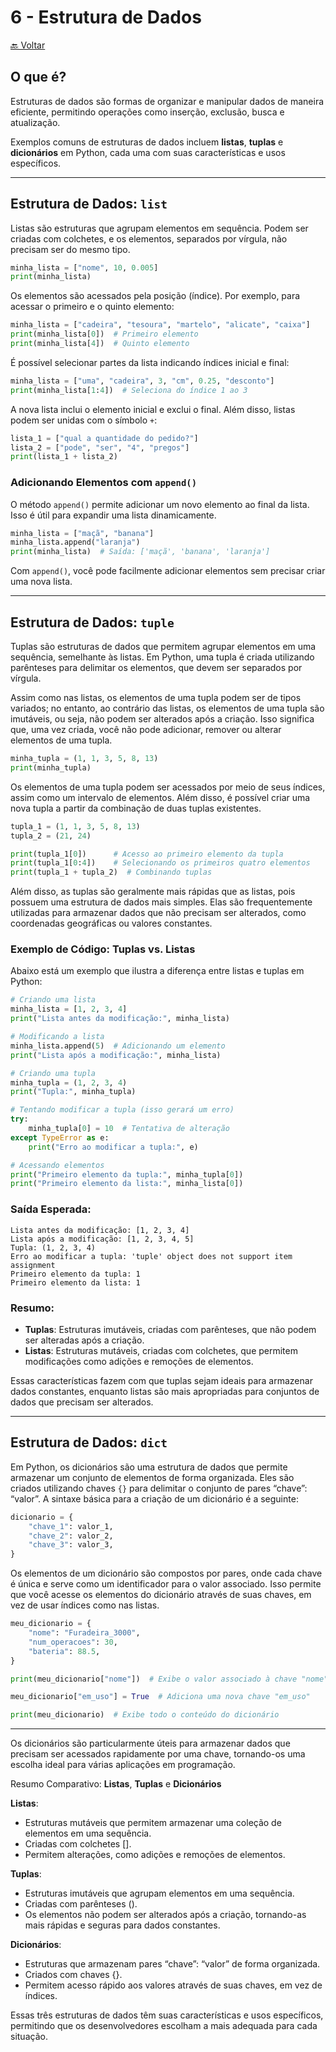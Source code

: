 # 6 - Estrutura de Dados
[🔙 Voltar](../README.md)
## O que é?

Estruturas de dados são formas de organizar e manipular dados de maneira eficiente, permitindo operações como inserção, exclusão, busca e atualização.

Exemplos comuns de estruturas de dados incluem **listas**, **tuplas** e **dicionários** em Python, cada uma com suas características e usos específicos.

---

## Estrutura de Dados: `list`

Listas são estruturas que agrupam elementos em sequência. Podem ser criadas com colchetes, e os elementos, separados por vírgula, não precisam ser do mesmo tipo.

```python
minha_lista = ["nome", 10, 0.005]
print(minha_lista)
```

Os elementos são acessados pela posição (índice). Por exemplo, para acessar o primeiro e o quinto elemento:

```python
minha_lista = ["cadeira", "tesoura", "martelo", "alicate", "caixa"]
print(minha_lista[0])  # Primeiro elemento
print(minha_lista[4])  # Quinto elemento
```

É possível selecionar partes da lista indicando índices inicial e final:

```python
minha_lista = ["uma", "cadeira", 3, "cm", 0.25, "desconto"]
print(minha_lista[1:4])  # Seleciona do índice 1 ao 3
```

A nova lista inclui o elemento inicial e exclui o final. Além disso, listas podem ser unidas com o símbolo `+`:

```python
lista_1 = ["qual a quantidade do pedido?"]
lista_2 = ["pode", "ser", "4", "pregos"]
print(lista_1 + lista_2)
```

### Adicionando Elementos com `append()`

O método `append()` permite adicionar um novo elemento ao final da lista. Isso é útil para expandir uma lista dinamicamente.

```python
minha_lista = ["maçã", "banana"]
minha_lista.append("laranja")
print(minha_lista)  # Saída: ['maçã', 'banana', 'laranja']
```

Com `append()`, você pode facilmente adicionar elementos sem precisar criar uma nova lista.

---

## Estrutura de Dados: `tuple`

Tuplas são estruturas de dados que permitem agrupar elementos em uma sequência, semelhante às listas. Em Python, uma tupla é criada utilizando parênteses para delimitar os elementos, que devem ser separados por vírgula. 

Assim como nas listas, os elementos de uma tupla podem ser de tipos variados; no entanto, ao contrário das listas, os elementos de uma tupla são imutáveis, ou seja, não podem ser alterados após a criação. Isso significa que, uma vez criada, você não pode adicionar, remover ou alterar elementos de uma tupla.

```python
minha_tupla = (1, 1, 3, 5, 8, 13)
print(minha_tupla)
```

Os elementos de uma tupla podem ser acessados por meio de seus índices, assim como um intervalo de elementos. Além disso, é possível criar uma nova tupla a partir da combinação de duas tuplas existentes.

```python
tupla_1 = (1, 1, 3, 5, 8, 13)
tupla_2 = (21, 24)

print(tupla_1[0])      # Acesso ao primeiro elemento da tupla
print(tupla_1[0:4])    # Selecionando os primeiros quatro elementos
print(tupla_1 + tupla_2)  # Combinando tuplas
```

Além disso, as tuplas são geralmente mais rápidas que as listas, pois possuem uma estrutura de dados mais simples. Elas são frequentemente utilizadas para armazenar dados que não precisam ser alterados, como coordenadas geográficas ou valores constantes.

### Exemplo de Código: Tuplas vs. Listas

Abaixo está um exemplo que ilustra a diferença entre listas e tuplas em Python:

```python
# Criando uma lista
minha_lista = [1, 2, 3, 4]
print("Lista antes da modificação:", minha_lista)

# Modificando a lista
minha_lista.append(5)  # Adicionando um elemento
print("Lista após a modificação:", minha_lista)

# Criando uma tupla
minha_tupla = (1, 2, 3, 4)
print("Tupla:", minha_tupla)

# Tentando modificar a tupla (isso gerará um erro)
try:
    minha_tupla[0] = 10  # Tentativa de alteração
except TypeError as e:
    print("Erro ao modificar a tupla:", e)

# Acessando elementos
print("Primeiro elemento da tupla:", minha_tupla[0])
print("Primeiro elemento da lista:", minha_lista[0])
```

### Saída Esperada:

```
Lista antes da modificação: [1, 2, 3, 4]
Lista após a modificação: [1, 2, 3, 4, 5]
Tupla: (1, 2, 3, 4)
Erro ao modificar a tupla: 'tuple' object does not support item assignment
Primeiro elemento da tupla: 1
Primeiro elemento da lista: 1
```

### Resumo:

- **Tuplas**: Estruturas imutáveis, criadas com parênteses, que não podem ser alteradas após a criação.
- **Listas**: Estruturas mutáveis, criadas com colchetes, que permitem modificações como adições e remoções de elementos. 

Essas características fazem com que tuplas sejam ideais para armazenar dados constantes, enquanto listas são mais apropriadas para conjuntos de dados que precisam ser alterados.

---

## Estrutura de Dados: `dict`

Em Python, os dicionários são uma estrutura de dados que permite armazenar um conjunto de elementos de forma organizada. Eles são criados utilizando chaves `{}` para delimitar o conjunto de pares “chave”: “valor”. A sintaxe básica para a criação de um dicionário é a seguinte:

```python
dicionario = {
    "chave_1": valor_1,
    "chave_2": valor_2,
    "chave_3": valor_3,
}
```

Os elementos de um dicionário são compostos por pares, onde cada chave é única e serve como um identificador para o valor associado. Isso permite que você acesse os elementos do dicionário através de suas chaves, em vez de usar índices como nas listas.

```python
meu_dicionario = {
    "nome": "Furadeira_3000",
    "num_operacoes": 30,
    "bateria": 88.5,
}

print(meu_dicionario["nome"])  # Exibe o valor associado à chave "nome"

meu_dicionario["em_uso"] = True  # Adiciona uma nova chave "em_uso"

print(meu_dicionario)  # Exibe todo o conteúdo do dicionário
```

---

Os dicionários são particularmente úteis para armazenar dados que precisam ser acessados rapidamente por uma chave, tornando-os uma escolha ideal para várias aplicações em programação.

Resumo Comparativo: **Listas**, **Tuplas** e **Dicionários**

**Listas**: 

- Estruturas mutáveis que permitem armazenar uma coleção de elementos em uma sequência.
- Criadas com colchetes [].
- Permitem alterações, como adições e remoções de elementos.

**Tuplas**:

- Estruturas imutáveis que agrupam elementos em uma sequência.
- Criadas com parênteses ().
- Os elementos não podem ser alterados após a criação, tornando-as mais rápidas e seguras para dados constantes.

**Dicionários**:

- Estruturas que armazenam pares “chave”: “valor” de forma organizada.
- Criados com chaves {}.
- Permitem acesso rápido aos valores através de suas chaves, em vez de índices.

Essas três estruturas de dados têm suas características e usos específicos, permitindo que os desenvolvedores escolham a mais adequada para cada situação.